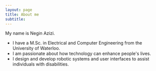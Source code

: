 ```yaml
---
layout: page
title: About me
subtitle: 
---
```


My name is Negin Azizi. 
- I have a M.Sc. in Electrical and Computer Engineering from the University of Waterloo.
- I am passionate about how technology can enhance people's lives.
- I design and develop robotic systems and user interfaces to assist individuals with disabilities.

<!--
- I rock a great mustache
- I'm extremely loyal to my family
-->

<!--
What else do you need?

### My story

To be honest, I'm having some trouble remembering right now, so why don't you just watch [my movie](https://en.wikipedia.org/wiki/The_Princess_Bride_%28film%29) and it will answer **all** your questions.
-->
